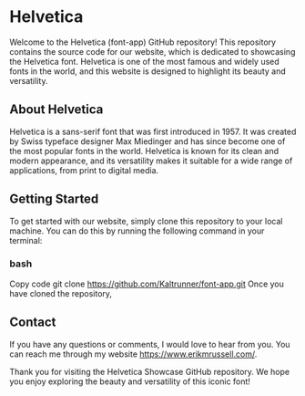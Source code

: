 # Helvetica 
Welcome to the Helvetica (font-app) GitHub repository! This repository contains the source code for our website, which is dedicated to showcasing the Helvetica font. Helvetica is one of the most famous and widely used fonts in the world, and this website is designed to highlight its beauty and versatility.

## About Helvetica
Helvetica is a sans-serif font that was first introduced in 1957. It was created by Swiss typeface designer Max Miedinger and has since become one of the most popular fonts in the world. Helvetica is known for its clean and modern appearance, and its versatility makes it suitable for a wide range of applications, from print to digital media.

## Getting Started
To get started with our website, simply clone this repository to your local machine. You can do this by running the following command in your terminal:

### bash
Copy code
git clone https://github.com/Kaltrunner/font-app.git
Once you have cloned the repository, 

## Contact
If you have any questions or comments, I would love to hear from you. You can reach me through my website https://www.erikmrussell.com/.

Thank you for visiting the Helvetica Showcase GitHub repository. We hope you enjoy exploring the beauty and versatility of this iconic font!
